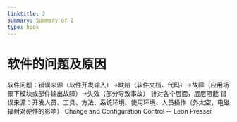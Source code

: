 ```yaml
---
linktitle: 2
summary: Summary of 2
type: book
---
```

# 软件的问题及原因
软件问题：错误来源（软件开发输入）->缺陷（软件文档、代码）->故障（应用场景下模块或部件输出故障）->失效（部分导致事故）
针对各个层面，层层阻截
错误来源：开发人员、工具、方法、系统环境、使用环境、人员操作（外太空，电磁辐射对硬件的影响）
Change and Configuration Control -- Leon Presser